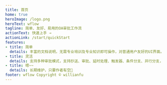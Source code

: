 ```yaml
---
title: 首页
home: true
heroImage: /logo.png
heroText: wflow
tagline: 简单、友好、易用的OA审批工作流
actionText: 快速上手 →
actionLink: /start/quickStart
features:
- title: 简单
  details: 丰富的文档说明，无需专业培训及专业知识即可操作，对普通用户友好的UI界面。
- title: 灵活
  details: 支持多种审批模式，支持抄送、审批、延时处理、触发器、条件分支、并行分支，支持表单权限控制等
- title: 嗯~~
  details: 长期维护，只要作者有空🤫
footer: wflow Copyright © willianfu
---
```

